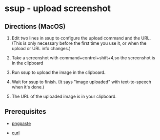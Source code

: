 # ssup - upload screenshot

## Directions (MacOS)

1. Edit two lines in ssup to configure the upload command and the URL.  (This
   is only necessary before the first time you use it, or when the upload or
   URL info changes.)

2. Take a screenshot with command+control+shift+4,so the screenshot is in the
   clipboard

2. Run ssup to upload the image in the clipboard.

3. Wait for ssup to finish. (It says "image uploaded" with text-to-speech
   when it's done.)

4. The URL of the uploaded image is in your clipboard.

## Prerequisites

- [pngpaste](https://github.com/jcsalterego/pngpaste)

- [curl](https://curl.haxx.se/)
